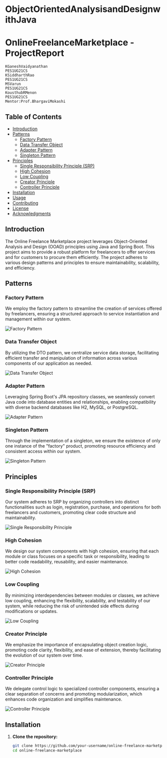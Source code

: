 # ObjectOrientedAnalysisandDesignwithJava

# OnlineFreelanceMarketplace - ProjectReport

```
KGaneshVaidyanathan
PES1UG21CS
KSiddharthRao
PES1UG21CS
MSVarun
PES1UG21CS
KousthubRMenon
PES1UG21CS
Mentor:Prof.BhargaviMokashi
```


## Table of Contents

- [Introduction](#introduction)
- [Patterns](#patterns)
  - [Factory Pattern](#factory-pattern)
  - [Data Transfer Object](#data-transfer-object)
  - [Adapter Pattern](#adapter-pattern)
  - [Singleton Pattern](#singleton-pattern)
- [Principles](#principles)
  - [Single Responsibility Principle (SRP)](#single-responsibility-principle-srp)
  - [High Cohesion](#high-cohesion)
  - [Low Coupling](#low-coupling)
  - [Creator Principle](#creator-principle)
  - [Controller Principle](#controller-principle)
- [Installation](#installation)
- [Usage](#usage)
- [Contributing](#contributing)
- [License](#license)
- [Acknowledgments](#acknowledgments)

## Introduction

The Online Freelance Marketplace project leverages Object-Oriented Analysis and Design (OOAD) principles using Java and Spring Boot. This project aims to provide a robust platform for freelancers to offer services and for customers to procure them efficiently. The project adheres to various design patterns and principles to ensure maintainability, scalability, and efficiency.

## Patterns

### Factory Pattern

We employ the factory pattern to streamline the creation of services offered by freelancers, ensuring a structured approach to service instantiation and management within our system.

![Factory Pattern](https://via.placeholder.com/800x400.png?text=Factory+Pattern+Diagram)

### Data Transfer Object

By utilizing the DTO pattern, we centralize service data storage, facilitating efficient transfer and manipulation of information across various components of our application as needed.

![Data Transfer Object](https://via.placeholder.com/800x400.png?text=DTO+Pattern+Diagram)

### Adapter Pattern

Leveraging Spring Boot's JPA repository classes, we seamlessly convert Java code into database entities and relationships, enabling compatibility with diverse backend databases like H2, MySQL, or PostgreSQL.

![Adapter Pattern](https://via.placeholder.com/800x400.png?text=Adapter+Pattern+Diagram)

### Singleton Pattern

Through the implementation of a singleton, we ensure the existence of only one instance of the "factory" product, promoting resource efficiency and consistent access within our system.

![Singleton Pattern](https://via.placeholder.com/800x400.png?text=Singleton+Pattern+Diagram)

## Principles

### Single Responsibility Principle (SRP)

Our system adheres to SRP by organizing controllers into distinct functionalities such as login, registration, purchase, and operations for both freelancers and customers, promoting clear code structure and maintainability.

![Single Responsibility Principle](https://via.placeholder.com/800x400.png?text=SRP+Diagram)

### High Cohesion

We design our system components with high cohesion, ensuring that each module or class focuses on a specific task or responsibility, leading to better code readability, reusability, and easier maintenance.

![High Cohesion](https://via.placeholder.com/800x400.png?text=High+Cohesion+Diagram)

### Low Coupling

By minimizing interdependencies between modules or classes, we achieve low coupling, enhancing the flexibility, scalability, and testability of our system, while reducing the risk of unintended side effects during modifications or updates.

![Low Coupling](https://via.placeholder.com/800x400.png?text=Low+Coupling+Diagram)

### Creator Principle

We emphasize the importance of encapsulating object creation logic, promoting code clarity, flexibility, and ease of extension, thereby facilitating the evolution of our system over time.

![Creator Principle](https://via.placeholder.com/800x400.png?text=Creator+Principle+Diagram)

### Controller Principle

We delegate control logic to specialized controller components, ensuring a clear separation of concerns and promoting modularization, which enhances code organization and simplifies maintenance.

![Controller Principle](https://via.placeholder.com/800x400.png?text=Controller+Principle+Diagram)

## Installation

1. **Clone the repository:**

   ```bash
   git clone https://github.com/your-username/online-freelance-marketplace.git
   cd online-freelance-marketplace
